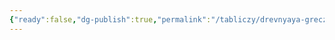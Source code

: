 ```yaml
---
{"ready":false,"dg-publish":true,"permalink":"/tabliczy/drevnyaya-grecziya/kleobis-i-biton-iz-delf/","dgPassFrontmatter":true}
---
```



